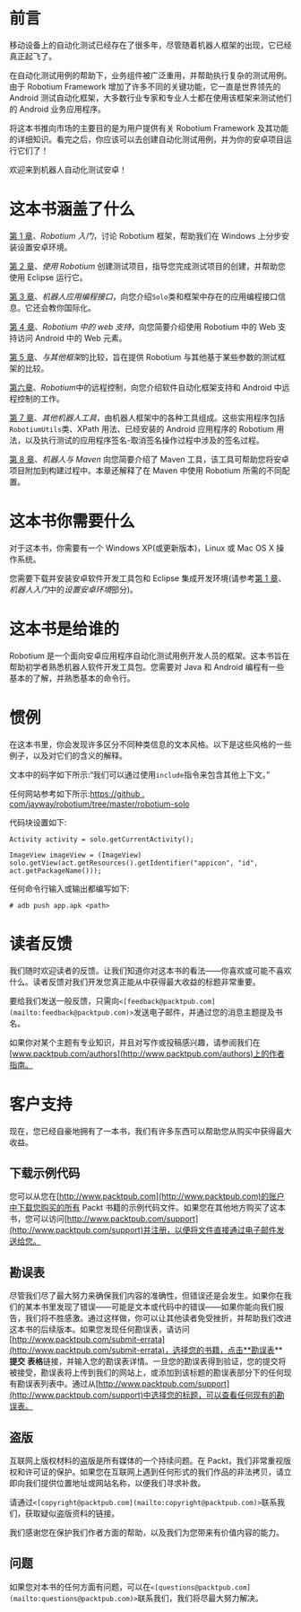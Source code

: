 # 前言

移动设备上的自动化测试已经存在了很多年，尽管随着机器人框架的出现，它已经真正起飞了。

在自动化测试用例的帮助下，业务组件被广泛重用，并帮助执行复杂的测试用例。由于 Robotium Framework 增加了许多不同的关键功能，它一直是世界领先的 Android 测试自动化框架，大多数行业专家和专业人士都在使用该框架来测试他们的 Android 业务应用程序。

将这本书推向市场的主要目的是为用户提供有关 Robotium Framework 及其功能的详细知识。看完之后，你应该可以去创建自动化测试用例，并为你的安卓项目运行它们了！

欢迎来到机器人自动化测试安卓！

# 这本书涵盖了什么

[第 1 章](1.html "Chapter 1. Getting Started with Robotium")、*Robotium 入门*，讨论 Robotium 框架，帮助我们在 Windows 上分步安装设置安卓环境。

[第 2 章](2.html "Chapter 2. Creating a Test Project Using Robotium")、*使用 Robotium* 创建测试项目，指导您完成测试项目的创建，并帮助您使用 Eclipse 运行它。

[第 3 章](3.html "Chapter 3. Robotium APIs")、*机器人应用编程接口*，向您介绍`Solo`类和框架中存在的应用编程接口信息。它还会教你国际化。

[第 4 章](4.html "Chapter 4. Web Support in Robotium")、*Robotium 中的 web 支持*，向您简要介绍使用 Robotium 中的 Web 支持访问 Android 中的 Web 元素。

[第 5 章](5.html "Chapter 5. Comparison with Other Frameworks")、*与其他框架*的比较，旨在提供 Robotium 与其他基于某些参数的测试框架的比较。

[第六章](6.html "Chapter 6. Remote Control in Robotium")、*Robotium*中的远程控制，向您介绍软件自动化框架支持和 Android 中远程控制的工作。

[第 7 章](7.html "Chapter 7. Other Robotium Utilities")、*其他机器人工具*，由机器人框架中的各种工具组成。这些实用程序包括`RobotiumUtils`类、XPath 用法、已经安装的 Android 应用程序的 Robotium 用法，以及执行测试的应用程序签名-取消签名操作过程中涉及的签名过程。

[第 8 章](8.html "Chapter 8. Robotium with Maven")、*机器人与 Maven* 向您简要介绍了 Maven 工具，该工具可帮助您将安卓项目附加到构建过程中。本章还解释了在 Maven 中使用 Robotium 所需的不同配置。

# 这本书你需要什么

对于这本书，你需要有一个 Windows XP(或更新版本)，Linux 或 Mac OS X 操作系统。

您需要下载并安装安卓软件开发工具包和 Eclipse 集成开发环境(请参考[第 1 章](1.html "Chapter 1. Getting Started with Robotium")、*机器人入门*中的*设置安卓环境*部分)。

# 这本书是给谁的

Robotium 是一个面向安卓应用程序自动化测试用例开发人员的框架。这本书旨在帮助初学者熟悉机器人软件开发工具包。您需要对 Java 和 Android 编程有一些基本的了解，并熟悉基本的命令行。

# 惯例

在这本书里，你会发现许多区分不同种类信息的文本风格。以下是这些风格的一些例子，以及对它们的含义的解释。

文本中的码字如下所示:“我们可以通过使用`include`指令来包含其他上下文。”

任何网站参考如下所示:[https://github . com/jayway/robotium/tree/master/robotium-solo](https://github.com/jayway/robotium/tree/master/robotium-solo)

代码块设置如下:

```
Activity activity = solo.getCurrentActivity();

ImageView imageView = (ImageView) solo.getView(act.getResources().getIdentifier("appicon", "id", act.getPackageName()));
```

任何命令行输入或输出都编写如下:

```
# adb push app.apk <path>

```

# 读者反馈

我们随时欢迎读者的反馈。让我们知道你对这本书的看法——你喜欢或可能不喜欢什么。读者反馈对我们开发您真正能从中获得最大收益的标题非常重要。

要给我们发送一般反馈，只需向`<[feedback@packtpub.com](mailto:feedback@packtpub.com)>`发送电子邮件，并通过您的消息主题提及书名。

如果你对某个主题有专业知识，并且对写作或投稿感兴趣，请参阅我们在[www.packtpub.com/authors](http://www.packtpub.com/authors)上的作者指南。

# 客户支持

现在，您已经自豪地拥有了一本书，我们有许多东西可以帮助您从购买中获得最大收益。

## 下载示例代码

您可以从您在[http://www.packtpub.com](http://www.packtpub.com)的账户中下载您购买的所有 Packt 书籍的示例代码文件。如果您在其他地方购买了这本书，您可以访问[http://www.packtpub.com/support](http://www.packtpub.com/support)并注册，以便将文件直接通过电子邮件发送给您。

## 勘误表

尽管我们尽了最大努力来确保我们内容的准确性，但错误还是会发生。如果你在我们的某本书里发现了错误——可能是文本或代码中的错误——如果你能向我们报告，我们将不胜感激。通过这样做，你可以让其他读者免受挫折，并帮助我们改进这本书的后续版本。如果您发现任何勘误表，请访问[http://www.packtpub.com/submit-errata](http://www.packtpub.com/submit-errata)，选择您的书籍，点击**勘误表** **提交** **表格**链接，并输入您的勘误表详情。一旦您的勘误表得到验证，您的提交将被接受，勘误表将上传到我们的网站上，或添加到该标题的勘误表部分下的任何现有勘误表列表中。通过从[http://www.packtpub.com/support](http://www.packtpub.com/support)中选择您的标题，可以查看任何现有的勘误表。

## 盗版

互联网上版权材料的盗版是所有媒体的一个持续问题。在 Packt，我们非常重视版权和许可证的保护。如果您在互联网上遇到任何形式的我们作品的非法拷贝，请立即向我们提供位置地址或网站名称，以便我们寻求补救。

请通过`<[copyright@packtpub.com](mailto:copyright@packtpub.com)>`联系我们，获取疑似盗版资料的链接。

我们感谢您在保护我们作者方面的帮助，以及我们为您带来有价值内容的能力。

## 问题

如果您对本书的任何方面有问题，可以在`<[questions@packtpub.com](mailto:questions@packtpub.com)>`联系我们，我们将尽最大努力解决。